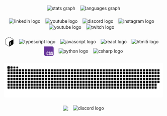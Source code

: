 <!--
<h2 align="center"><h2 align="center">
  👋 Tapping keys under Florida's skies: when !asleep() => code();  – I'm Devin Alsup, confirmed to be 'truthy' and perpetually refactoring life and code with a smile. 😎🧑‍💻
</h2>
-->
###

<div align="center">
  <img align="center" src="https://github-readme-stats-pixelhabits-projects.vercel.app/api?username=PixelHabits&hide_title=false&hide_rank=false&show_icons=true&include_all_commits=true&count_private=true&disable_animations=false&theme=github_dark&locale=en&hide_border=false&hide=contribs&rank_icon=github" height="150" alt="stats graph"  />
  <span>&nbsp;&nbsp;</span>
  <img align="center" src="https://github-readme-stats-pixelhabits-projects.vercel.app/api/top-langs?username=PixelHabits&locale=en&hide_title=false&layout=compact&card_width=320&langs_count=20&theme=github_dark&hide_border=false&hide=pug,ruby,vue,mako,cmake,handlebars" height="150" alt="languages graph"  />
</div>

###

<div align="center">
  <!-- LinkedIn link -->
  <a href="https://www.linkedin.com/in/devin-alsup-282002272/" target="_blank" style="text-decoration: none;">
     <img align="center" src="https://img.shields.io/badge/-LinkedIn-0A66C2?style=flat&logo=linkedin" height="35" alt="linkedin logo"/>
  </a>
  <span>&nbsp;&nbsp;</span>
  <!-- Gmail link -->
  <a href="mailto:devinalsup019@gmail.com" target="_blank" style="text-decoration: none;">
    <img align="center" src="https://img.shields.io/badge/-Gmail-EA4335?style=flat&logo=gmail&logoColor=white" height="35" alt="youtube logo"/>
  </a>
  <span>&nbsp;&nbsp;</span>
  <!-- Discord link -->
  <a href="https://discordapp.com/users/804343729908744203" target="_blank" style="text-decoration: none;">
    <img align="center" src="https://img.shields.io/badge/-Discord-5865F2?style=flat&logo=discord&logoColor=white" height="35" alt="discord logo"/>
  </a>
  <span>&nbsp;&nbsp;</span>
  <!-- Instagram link -->
  <a href="https://instagram.com/alsupdevin" target="_blank" style="text-decoration: none;" >
    <img align="center" src="https://img.shields.io/badge/-Instagram-E4405F?style=flat&logo=instagram&logoColor=white" height="35" alt="instagram logo"/>
  </a>
  <span>&nbsp;&nbsp;</span>
  <!-- YouTube link -->
<a href="http://www.youtube.com/@pixelhabits" target="_blank" style="text-decoration: none;">
    <img align="center" src="https://img.shields.io/badge/-YouTube-FF0000?style=flat&logo=youtube" height="35" alt="youtube logo"/>
  </a>
  <span>&nbsp;&nbsp;</span>
  <!-- Twitch link -->
<a href="https://www.twitch.tv/pixelarchitect" target="_blank" style="text-decoration: none;">
    <img align="center" src="https://img.shields.io/badge/-Twitch-9146FF?style=flat&logo=twitch&logoColor=white" height="35" alt="twitch logo"/>
  </a>
  <span>&nbsp;&nbsp;</span>
</div>

###

<div align="center">
  <img align="center" src="./assets/bash-logo.svg" height="30" alt="Bash logo" />
  <span>&nbsp;&nbsp;</span>
  <img align="center" src="https://cdn.jsdelivr.net/gh/devicons/devicon/icons/typescript/typescript-original.svg" height="30" alt="typescript logo"  />
  <span>&nbsp;&nbsp;</span>
  <img align="center" src="https://cdn.jsdelivr.net/gh/devicons/devicon/icons/javascript/javascript-original.svg" height="30" alt="javascript logo"  />
  <span>&nbsp;&nbsp;</span>
  <img align="center" src="https://cdn.jsdelivr.net/gh/devicons/devicon/icons/react/react-original.svg" height="30" alt="react logo"  />
  <span>&nbsp;&nbsp;</span>
  <img align="center" src="https://cdn.jsdelivr.net/gh/devicons/devicon/icons/html5/html5-original.svg" height="30" alt="html5 logo"  />
  <span>&nbsp;&nbsp;</span>
  <img align="center" src="./assets/css-logo.svg" height="30" alt="css3 logo"  />
  <span>&nbsp;&nbsp;</span>
  <img align="center" src="https://cdn.jsdelivr.net/gh/devicons/devicon/icons/python/python-original.svg" height="30" alt="python logo"  />
  <span>&nbsp;&nbsp;</span>
  <img align="center" src="https://cdn.jsdelivr.net/gh/devicons/devicon/icons/c/c-original.svg" height="30" alt="csharp logo"  />
</div>

###

<div align="center">
  <img align="center" src="https://raw.githubusercontent.com/PixelHabits/PixelHabits/output/snake.svg" alt="Github Graph Snake animation" />
</div>

###

<div align="center">
  <img align="center" height="140" aspect-ratio="16 / 9" src="https://i.imgflip.com/8j97fl.gif"/>
  <span>&nbsp;&nbsp;</span>
  <img align="center" height="140" aspect-ratio="16 / 9" src="https://github-readme-quotes-bay.vercel.app/quote?theme=dracula&animation=default&layout=default&font=default&fontColor=white&bgColor=black" alt="discord logo"/>
</div>
<div align="center">
</div>
